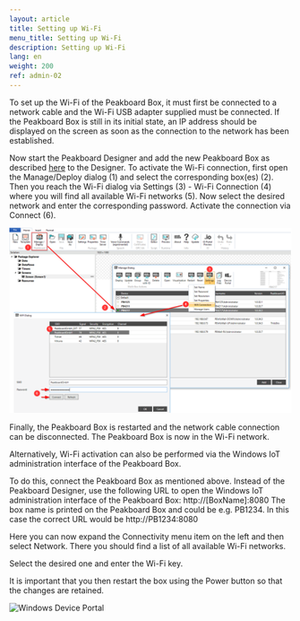 ```yaml
---
layout: article
title: Setting up Wi-Fi
menu_title: Setting up Wi-Fi
description: Setting up Wi-Fi
lang: en
weight: 200
ref: admin-02
---
```


To set up the Wi-Fi of the Peakboard Box, it must first be connected to a network cable and the Wi-Fi USB adapter supplied must be connected.
If the Peakboard Box is still in its initial state, an IP address should be displayed on the screen as soon as the connection to the network has been established.

Now start the Peakboard Designer and add the new Peakboard Box as described [here](/administration/07-en-adding.html) to the Designer. 
To activate the Wi-Fi connection, first open the Manage/Deploy dialog (1) and select the corresponding box(es) (2).
Then you reach the Wi-Fi dialog via Settings (3) - Wi-Fi Connection (4) where you will find all available Wi-Fi networks (5). Now select the desired network and enter the corresponding password. 
Activate the connection via Connect (6).

![Wi-Fi Connection](/assets/images/admin/device/WiFiConnection.png)

Finally, the Peakboard Box is restarted and the network cable connection can be disconnected. The Peakboard Box is now in the Wi-Fi network.

Alternatively, Wi-Fi activation can also be performed via the Windows IoT administration interface of the Peakboard Box. 

To do this, connect the Peakboard Box as mentioned above.
Instead of the Peakboard Designer, use the following URL to open the Windows IoT administration interface of the Peakboard Box:
http://[BoxName]:8080
The box name is printed on the Peakboard Box and could be e.g. PB1234.
In this case the correct URL would be http://PB1234:8080

Here you can now expand the Connectivity menu item on the left and then select Network.
There you should find a list of all available Wi-Fi networks.

Select the desired one and enter the Wi-Fi key.

It is important that you then restart the box using the Power button so that the changes are retained.

![Windows Device Portal](/assets/images/admin/device/windows-device-portal.png)